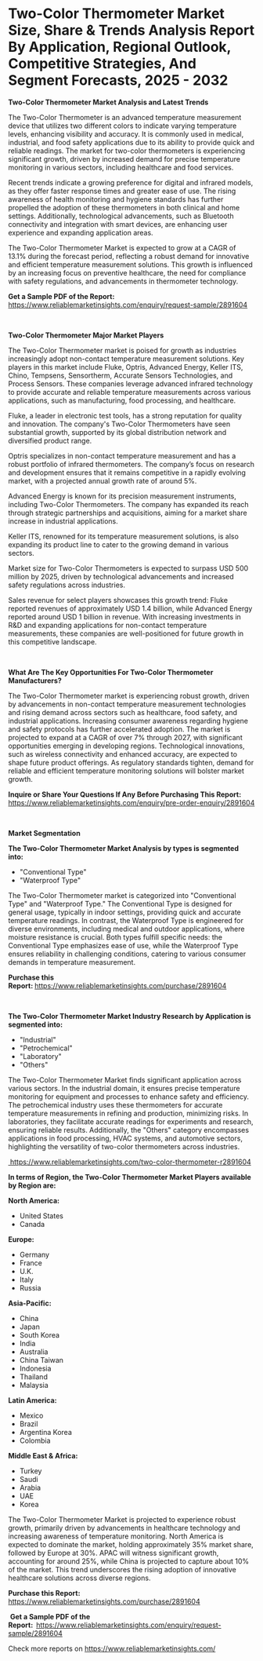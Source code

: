 <p><h1>Two-Color Thermometer Market Size, Share & Trends Analysis Report By Application, Regional Outlook, Competitive Strategies, And Segment Forecasts, 2025 - 2032</h1></p><p><strong>Two-Color Thermometer Market Analysis and Latest Trends</strong></p>
<p><p>The Two-Color Thermometer is an advanced temperature measurement device that utilizes two different colors to indicate varying temperature levels, enhancing visibility and accuracy. It is commonly used in medical, industrial, and food safety applications due to its ability to provide quick and reliable readings. The market for two-color thermometers is experiencing significant growth, driven by increased demand for precise temperature monitoring in various sectors, including healthcare and food services.</p><p>Recent trends indicate a growing preference for digital and infrared models, as they offer faster response times and greater ease of use. The rising awareness of health monitoring and hygiene standards has further propelled the adoption of these thermometers in both clinical and home settings. Additionally, technological advancements, such as Bluetooth connectivity and integration with smart devices, are enhancing user experience and expanding application areas.</p><p>The Two-Color Thermometer Market is expected to grow at a CAGR of 13.1% during the forecast period, reflecting a robust demand for innovative and efficient temperature measurement solutions. This growth is influenced by an increasing focus on preventive healthcare, the need for compliance with safety regulations, and advancements in thermometer technology.</p></p>
<p><strong>Get a Sample PDF of the Report:&nbsp;</strong> <a href="https://www.reliablemarketinsights.com/enquiry/request-sample/2891604?utm_campaign=2183&utm_medium=2&utm_source=Github&utm_content=ia&utm_term=14032025&utm_id=two-color-thermometer">https://www.reliablemarketinsights.com/enquiry/request-sample/2891604</a></p>
<p>&nbsp;</p>
<p><strong>Two-Color Thermometer Major Market Players</strong></p>
<p><p>The Two-Color Thermometer market is poised for growth as industries increasingly adopt non-contact temperature measurement solutions. Key players in this market include Fluke, Optris, Advanced Energy, Keller ITS, Chino, Tempsens, Sensortherm, Accurate Sensors Technologies, and Process Sensors. These companies leverage advanced infrared technology to provide accurate and reliable temperature measurements across various applications, such as manufacturing, food processing, and healthcare.</p><p>Fluke, a leader in electronic test tools, has a strong reputation for quality and innovation. The company's Two-Color Thermometers have seen substantial growth, supported by its global distribution network and diversified product range. </p><p>Optris specializes in non-contact temperature measurement and has a robust portfolio of infrared thermometers. The company’s focus on research and development ensures that it remains competitive in a rapidly evolving market, with a projected annual growth rate of around 5%.</p><p>Advanced Energy is known for its precision measurement instruments, including Two-Color Thermometers. The company has expanded its reach through strategic partnerships and acquisitions, aiming for a market share increase in industrial applications. </p><p>Keller ITS, renowned for its temperature measurement solutions, is also expanding its product line to cater to the growing demand in various sectors. </p><p>Market size for Two-Color Thermometers is expected to surpass USD 500 million by 2025, driven by technological advancements and increased safety regulations across industries. </p><p>Sales revenue for select players showcases this growth trend: Fluke reported revenues of approximately USD 1.4 billion, while Advanced Energy reported around USD 1 billion in revenue. With increasing investments in R&D and expanding applications for non-contact temperature measurements, these companies are well-positioned for future growth in this competitive landscape.</p></p>
<p>&nbsp;</p>
<p><strong>What Are The Key Opportunities For Two-Color Thermometer Manufacturers?</strong></p>
<p><p>The Two-Color Thermometer market is experiencing robust growth, driven by advancements in non-contact temperature measurement technologies and rising demand across sectors such as healthcare, food safety, and industrial applications. Increasing consumer awareness regarding hygiene and safety protocols has further accelerated adoption. The market is projected to expand at a CAGR of over 7% through 2027, with significant opportunities emerging in developing regions. Technological innovations, such as wireless connectivity and enhanced accuracy, are expected to shape future product offerings. As regulatory standards tighten, demand for reliable and efficient temperature monitoring solutions will bolster market growth.</p></p>
<p><strong>Inquire or Share Your Questions If Any Before Purchasing This Report:</strong> <a href="https://www.reliablemarketinsights.com/enquiry/pre-order-enquiry/2891604?utm_campaign=2183&utm_medium=2&utm_source=Github&utm_content=ia&utm_term=14032025&utm_id=two-color-thermometer">https://www.reliablemarketinsights.com/enquiry/pre-order-enquiry/2891604</a></p>
<p>&nbsp;</p>
<p><strong>Market Segmentation</strong></p>
<p><strong>The Two-Color Thermometer Market Analysis by types is segmented into:</strong></p>
<p><ul><li>"Conventional Type"</li><li>"Waterproof Type"</li></ul></p>
<p><p>The Two-Color Thermometer market is categorized into "Conventional Type" and "Waterproof Type." The Conventional Type is designed for general usage, typically in indoor settings, providing quick and accurate temperature readings. In contrast, the Waterproof Type is engineered for diverse environments, including medical and outdoor applications, where moisture resistance is crucial. Both types fulfill specific needs: the Conventional Type emphasizes ease of use, while the Waterproof Type ensures reliability in challenging conditions, catering to various consumer demands in temperature measurement.</p></p>
<p><strong>Purchase this Report:&nbsp;</strong><a href="https://www.reliablemarketinsights.com/purchase/2891604?utm_campaign=2183&utm_medium=2&utm_source=Github&utm_content=ia&utm_term=14032025&utm_id=two-color-thermometer">https://www.reliablemarketinsights.com/purchase/2891604</a></p>
<p>&nbsp;</p>
<p><strong>The Two-Color Thermometer Market Industry Research by Application is segmented into:</strong></p>
<p><ul><li>"Industrial"</li><li>"Petrochemical"</li><li>"Laboratory"</li><li>"Others"</li></ul></p>
<p><p>The Two-Color Thermometer Market finds significant application across various sectors. In the industrial domain, it ensures precise temperature monitoring for equipment and processes to enhance safety and efficiency. The petrochemical industry uses these thermometers for accurate temperature measurements in refining and production, minimizing risks. In laboratories, they facilitate accurate readings for experiments and research, ensuring reliable results. Additionally, the "Others" category encompasses applications in food processing, HVAC systems, and automotive sectors, highlighting the versatility of two-color thermometers across industries.</p></p>
<p><a href="https://www.reliablemarketinsights.com/two-color-thermometer-r2891604?utm_campaign=2183&utm_medium=2&utm_source=Github&utm_content=ia&utm_term=14032025&utm_id=two-color-thermometer">&nbsp;https://www.reliablemarketinsights.com/two-color-thermometer-r2891604</a></p>
<p><strong>In terms of Region, the Two-Color Thermometer Market Players available by Region are:</strong></p>
<p>
    <p> <strong> North America: </strong>
        <ul>
            <li>United States</li>
            <li>Canada</li>
        </ul>
        </p> 
    <p> <strong> Europe: </strong>
        <ul>
            <li>Germany</li>
            <li>France</li>
            <li>U.K.</li>
            <li>Italy</li>
            <li>Russia</li>
        </ul>
        </p> 
    <p> <strong> Asia-Pacific: </strong>
        <ul>
            <li>China</li>
            <li>Japan</li>
            <li>South Korea</li>
            <li>India</li>
            <li>Australia</li>
            <li>China Taiwan</li>
            <li>Indonesia</li>
            <li>Thailand</li>
            <li>Malaysia</li>
        </ul>
        </p> 
    <p> <strong> Latin America: </strong>
        <ul>
            <li>Mexico</li>
            <li>Brazil</li>
            <li>Argentina Korea</li>
            <li>Colombia</li>
        </ul>
        </p> 
    <p> <strong> Middle East & Africa: </strong>
        <ul>
            <li>Turkey</li>
            <li>Saudi</li>
            <li>Arabia</li>
            <li>UAE</li>
            <li>Korea</li>
        </ul>
    </p>
    </p>
<p><p>The Two-Color Thermometer Market is projected to experience robust growth, primarily driven by advancements in healthcare technology and increasing awareness of temperature monitoring. North America is expected to dominate the market, holding approximately 35% market share, followed by Europe at 30%. APAC will witness significant growth, accounting for around 25%, while China is projected to capture about 10% of the market. This trend underscores the rising adoption of innovative healthcare solutions across diverse regions.</p></p>
<p><strong>Purchase this Report: </strong><a href="https://www.reliablemarketinsights.com/purchase/2891604?utm_campaign=2183&utm_medium=2&utm_source=Github&utm_content=ia&utm_term=14032025&utm_id=two-color-thermometer">https://www.reliablemarketinsights.com/purchase/2891604</a></p>
<p>&nbsp;<strong>Get a Sample PDF of the Report:&nbsp;&nbsp;</strong><a href="https://www.reliablemarketinsights.com/enquiry/request-sample/2891604?utm_campaign=2183&utm_medium=2&utm_source=Github&utm_content=ia&utm_term=14032025&utm_id=two-color-thermometer">https://www.reliablemarketinsights.com/enquiry/request-sample/2891604</a></p>
<p><strong></strong></p>
<p>Check more reports on <a href="https://www.reliablemarketinsights.com/?utm_campaign=2183&utm_medium=2&utm_source=Github&utm_content=ia&utm_term=14032025&utm_id=two-color-thermometer">https://www.reliablemarketinsights.com/</a></p>